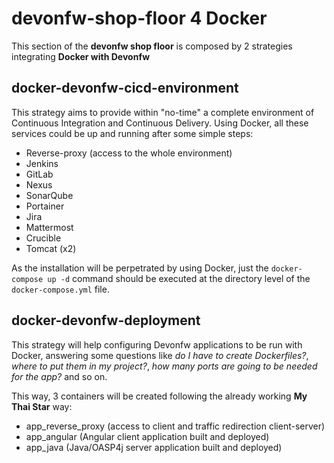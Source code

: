# devonfw-shop-floor 4 Docker

This section of the **devonfw shop floor** is composed by 2 strategies integrating **Docker with Devonfw**
## docker-devonfw-cicd-environment

This strategy aims to provide within "no-time" a complete environment of Continuous Integration and Continuous Delivery. Using Docker, all these services could be up and running after some simple steps:
- Reverse-proxy (access to the whole environment)
- Jenkins
- GitLab
- Nexus
- SonarQube
- Portainer
- Jira
- Mattermost
- Crucible
- Tomcat (x2)

As the installation will be perpetrated by using Docker, just the `docker-compose up -d` command should be executed at the directory level of the `docker-compose.yml` file.

## docker-devonfw-deployment

This strategy will help configuring Devonfw applications to be run with Docker, answering some questions like _do I have to create Dockerfiles?_, _where to put them in my project?_, _how many ports are going to be needed for the app?_ and so on.

This way, 3 containers will be created following the already working **My Thai Star** way:
- app_reverse_proxy (access to client and traffic redirection client-server)
- app_angular (Angular client application built and deployed)
- app_java (Java/OASP4j server application built and deployed)
